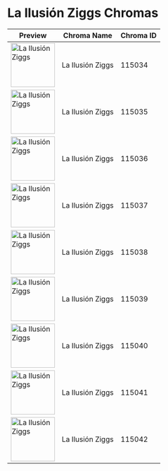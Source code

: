 # La Ilusión Ziggs Chromas

| Preview | Chroma Name | Chroma ID |
|---|---|---|
| <img src='https://raw.communitydragon.org/latest/plugins/rcp-be-lol-game-data/global/default/v1/champion-chroma-images/115/115034.png' alt='La Ilusión Ziggs' width='100'> | La Ilusión Ziggs | 115034 |
| <img src='https://raw.communitydragon.org/latest/plugins/rcp-be-lol-game-data/global/default/v1/champion-chroma-images/115/115035.png' alt='La Ilusión Ziggs' width='100'> | La Ilusión Ziggs | 115035 |
| <img src='https://raw.communitydragon.org/latest/plugins/rcp-be-lol-game-data/global/default/v1/champion-chroma-images/115/115036.png' alt='La Ilusión Ziggs' width='100'> | La Ilusión Ziggs | 115036 |
| <img src='https://raw.communitydragon.org/latest/plugins/rcp-be-lol-game-data/global/default/v1/champion-chroma-images/115/115037.png' alt='La Ilusión Ziggs' width='100'> | La Ilusión Ziggs | 115037 |
| <img src='https://raw.communitydragon.org/latest/plugins/rcp-be-lol-game-data/global/default/v1/champion-chroma-images/115/115038.png' alt='La Ilusión Ziggs' width='100'> | La Ilusión Ziggs | 115038 |
| <img src='https://raw.communitydragon.org/latest/plugins/rcp-be-lol-game-data/global/default/v1/champion-chroma-images/115/115039.png' alt='La Ilusión Ziggs' width='100'> | La Ilusión Ziggs | 115039 |
| <img src='https://raw.communitydragon.org/latest/plugins/rcp-be-lol-game-data/global/default/v1/champion-chroma-images/115/115040.png' alt='La Ilusión Ziggs' width='100'> | La Ilusión Ziggs | 115040 |
| <img src='https://raw.communitydragon.org/latest/plugins/rcp-be-lol-game-data/global/default/v1/champion-chroma-images/115/115041.png' alt='La Ilusión Ziggs' width='100'> | La Ilusión Ziggs | 115041 |
| <img src='https://raw.communitydragon.org/latest/plugins/rcp-be-lol-game-data/global/default/v1/champion-chroma-images/115/115042.png' alt='La Ilusión Ziggs' width='100'> | La Ilusión Ziggs | 115042 |
